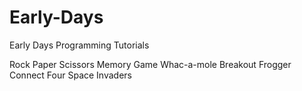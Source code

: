 # Early-Days
Early Days Programming Tutorials 

Rock Paper Scissors
Memory Game
Whac-a-mole
Breakout
Frogger
Connect Four
Space Invaders


